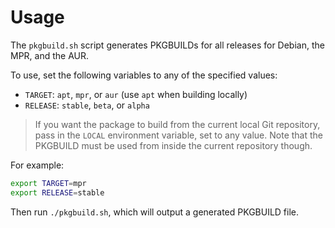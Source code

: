# Usage
The `pkgbuild.sh` script generates PKGBUILDs for all releases for Debian, the MPR, and the AUR.

To use, set the following variables to any of the specified values:

- `TARGET`: `apt`, `mpr`, or `aur` (use `apt` when building locally)
- `RELEASE`: `stable`, `beta`, or `alpha`

> If you want the package to build from the current local Git repository, pass in the `LOCAL` environment variable, set to any value. Note that the PKGBUILD must be used from inside the current repository though.

For example:

```sh
export TARGET=mpr
export RELEASE=stable
```

Then run `./pkgbuild.sh`, which will output a generated PKGBUILD file.

